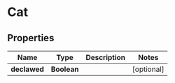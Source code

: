 

# Cat


## Properties

| Name | Type | Description | Notes |
|------------ | ------------- | ------------- | -------------|
|**declawed** | **Boolean** |  |  [optional] |



